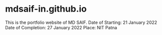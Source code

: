 # mdsaif-in.github.io
This is the portfolio website of MD SAIF.
Date of Starting: 21 January 2022
Date of Completion: 27 January 2022
Place: NIT Patna

